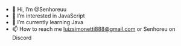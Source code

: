 - 👋 Hi, I’m @Senhoreuu
- 👀 I’m interested in JavaScript
- 🌱 I’m currently learning Java
- 📫 How to reach me luizsimonetti888@gmail.com or Senhoreu on Discord

<!---
Senhoreuu/Senhoreuu is a ✨ special ✨ repository because its `README.md` (this file) appears on your GitHub profile.
You can click the Preview link to take a look at your changes.
--->
